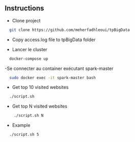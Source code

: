 
## Instructions

- Clone project 
```bash
  git clone https://github.com/meherfadhleoui/tpBigData
```

- Copy access.log file to tpBigData folder

- Lancer le cluster
```bash
  docker-compose up 
```
-Se connecter au container exécutant spark-master
```bash
  sudo docker exec -it spark-master bash 
```

- Get top 10 visited websites 
```bash
  ./script.sh 
```

- Get top N visited websites
```bash
    ./script.sh N 
```
- Example 
```bash
  ./script.sh 5 
```
  